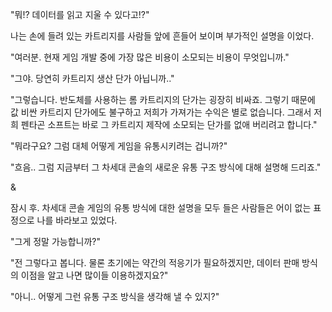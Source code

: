 "뭐!? 데이터를 읽고 지울 수 있다고!?" 

나는 손에 들려 있는 카트리지를 사람들 앞에 흔들어 보이며 부가적인 설명을 이었다.

"여러분. 현재 게임 개발 중에 가장 많은 비용이 소모되는 비용이 무엇입니까." 

"그야. 당연히 카트리지 생산 단가 아닙니까.." 

"그렇습니다. 반도체를 사용하는 롬 카트리지의 단가는 굉장히 비싸죠. 그렇기 때문에 값 비싼 카트리지 단가에도 불구하고 저희가 가져가는 수익은 별로 없습니다. 그래서 저희 펜타곤 소프트는 바로 그 카트리지 제작에 소모되는 단가를 없애 버리려고 합니다." 

"뭐라구요? 그럼 대체 어떻게 게임을 유통시키려는 겁니까?" 

"흐음.. 그럼 지금부터 그 차세대 콘솔의 새로운 유통 구조 방식에 대해 설명해 드리죠." 

& 

잠시 후. 차세대 콘솔 게임의 유통 방식에 대한 설명을 모두 들은 사람들은 어이 없는 표정으로 나를 바라보고 있었다.

"그게 정말 가능합니까?" 

"전 그렇다고 봅니다. 물론 초기에는 약간의 적응기가 필요하겠지만, 데이터 판매 방식의 이점을 알고 나면 많이들 이용하겠지요?" 

"아니.. 어떻게 그런 유통 구조 방식을 생각해 낼 수 있지?" 
